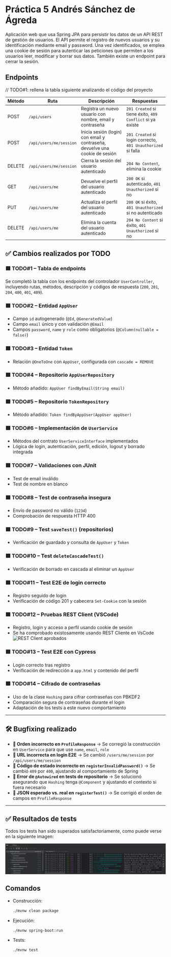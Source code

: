 # Práctica 5 Andrés Sánchez de Ágreda
Aplicación web que usa Spring JPA para persistir los datos de un API REST de gestión de usuarios.
El API permite el registro de nuevos usuarios y su identificación mediante email y password.
Una vez identificados, se emplea una cookie de sesión para autenticar las peticiones que permiten 
a los usuarios leer, modificar y borrar sus datos. También existe un endpoint para cerrar la sesión.  

## Endpoints

// TODO#1: rellena la tabla siguiente analizando el código del proyecto


| Método | Ruta                   | Descripción                                                      | Respuestas                                                   |
|--------|------------------------|------------------------------------------------------------------|--------------------------------------------------------------|
| POST   | `/api/users`           | Registra un nuevo usuario con nombre, email y contraseña        | `201 Created` si tiene éxito, `409 Conflict` si ya existe    |
| POST   | `/api/users/me/session`| Inicia sesión (login) con email y contraseña, devuelve una cookie de sesión | `201 Created` si login correcto, `401 Unauthorized` si falla |
| DELETE | `/api/users/me/session`| Cierra la sesión del usuario autenticado                        | `204 No Content`, elimina la cookie                          |
| GET    | `/api/users/me`        | Devuelve el perfil del usuario autenticado                      | `200 OK` si autenticado, `401 Unauthorized` si no            |
| PUT    | `/api/users/me`        | Actualiza el perfil del usuario autenticado                     | `200 OK` si éxito, `401 Unauthorized` si no autenticado      |
| DELETE | `/api/users/me`        | Elimina la cuenta del usuario autenticado                       | `204 No Content` si éxito, `401 Unauthorized` si no          |


## ✅ Cambios realizados por TODO

### 🟩 TODO#1 – Tabla de endpoints
Se completó la tabla con los endpoints del controlador `UserController`, incluyendo rutas, métodos, descripción y códigos de respuesta (`200`, `201`, `204`, `400`, `401`, `409`).

### 🟩 TODO#2 – Entidad `AppUser`
- Campo `id` autogenerado (`@Id`, `@GeneratedValue`)
- Campo `email` único y con validación `@Email`
- Campos `password`, `name` y `role` como obligatorios (`@Column(nullable = false)`)

### 🟩 TODO#3 – Entidad `Token`
- Relación `@OneToOne` con `AppUser`, configurada con `cascade = REMOVE`

### 🟩 TODO#4 – Repositorio `AppUserRepository`
- Método añadido: `AppUser findByEmail(String email)`

### 🟩 TODO#5 – Repositorio `TokenRepository`
- Método añadido: `Token findByAppUser(AppUser appUser)`

### 🟩 TODO#6 – Implementación de `UserService`
- Métodos del contrato `UserServiceInterface` implementados
- Lógica de login, autenticación, perfil, edición, logout y borrado integrada

### 🟩 TODO#7 – Validaciones con JUnit
- Test de email inválido
- Test de nombre en blanco

### 🟩 TODO#8 – Test de contraseña insegura
- Envío de password no válido (`1234`)
- Comprobación de respuesta HTTP 400

### 🟩 TODO#9 – Test `saveTest()` (repositorios)
- Verificación de guardado y consulta de `AppUser` y `Token`

### 🟩 TODO#10 – Test `deleteCascadeTest()`
- Verificación de borrado en cascada al eliminar un `AppUser`

### 🟩 TODO#11 – Test E2E de login correcto
- Registro seguido de login
- Verificación de código 201 y cabecera `Set-Cookie` con la sesión

### 🟩 TODO#12 – Pruebas REST Client (VSCode)
- Registro, login y acceso a perfil usando cookie de sesión
- Se ha comprobado existosamente usando REST Cliente en VsCode
  ![REST Client aprobados](imagesReadme/tokensesion.png)

### 🟩 TODO#13 – Test E2E con Cypress
- Login correcto tras registro
- Verificación de redirección a `app.html` y contenido del perfil

### 🟩 TODO#14 – Cifrado de contraseñas
- Uso de la clase `Hashing` para cifrar contraseñas con PBKDF2
- Comparación segura de contraseñas durante el login
- Adaptación de los tests a este nuevo comportamiento

---

## 🛠️ Bugfixing realizado

- **🧩 Orden incorrecto en `ProfileResponse`** → Se corregió la construcción en `UserService` para que use `name`, `email`, `role`
- **🧩 URL incorrecta en login E2E** → Se cambió `/users/me/session` por `/api/users/me/session`
- **🧩 Código de estado incorrecto en `registerInvalidPassword()`** → Se cambió `409` por `400`, ajustando al comportamiento de Spring
- **🧩 Error de `@Autowired` en tests de repositorio** → Se solucionó asegurando que `Hashing` tenga `@Component` y ajustando el contexto si fuera necesario
- **🧩 JSON esperado vs. real en `registerTest()`** → Se corrigió el orden de campos en `ProfileResponse`

---

## ✅ Resultados de tests

Todos los tests han sido superados satisfactoriamente, como puede verse en la siguiente imagen:

![Tests aprobados](imagesReadme/tests.png)



## Comandos 

- Construcción: 
  ```sh
  ./mvnw clean package
  ```

- Ejecución: 
  ```sh
  ./mvnw spring-boot:run
  ```

- Tests:
  ```sh
  ./mvnw test
  ```
